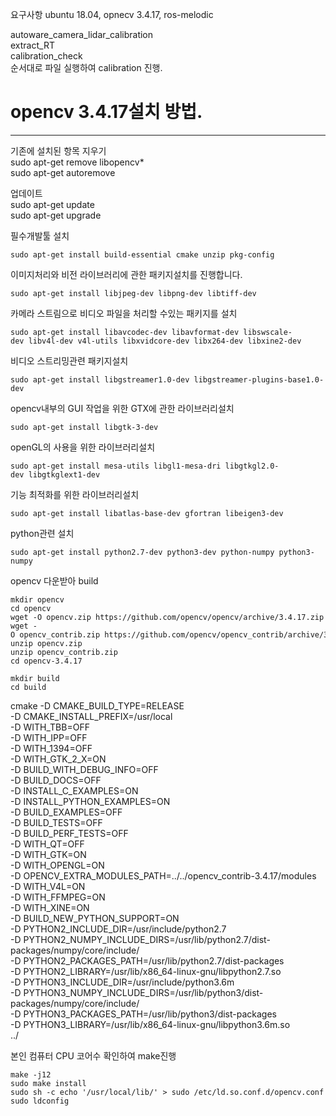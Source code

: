 
요구사항 ubuntu 18.04, opnecv 3.4.17, ros-melodic

autoware_camera_lidar_calibration   
extract_RT   
calibration_check   
순서대로 파일 실행하여 calibration 진행.   


# opencv 3.4.17설치 방법.       
------------
기존에 설치된 항목 지우기   
sudo apt-get remove libopencv*   
sudo apt-get autoremove   

업데이트   
sudo apt-get update   
sudo apt-get upgrade   

필수개발툴 설치   

	sudo apt-get install build-essential cmake unzip pkg-config   

이미지처리와 비전 라이브러리에 관한 패키지설치를 진행합니다.   

	sudo apt-get install libjpeg-dev libpng-dev libtiff-dev   

카메라 스트림으로 비디오 파일을 처리할 수있는 패키지를 설치   

	sudo apt-get install libavcodec-dev libavformat-dev libswscale-dev libv4l-dev v4l-utils libxvidcore-dev libx264-dev libxine2-dev   

비디오 스트리밍관련 패키지설치   

	sudo apt-get install libgstreamer1.0-dev libgstreamer-plugins-base1.0-dev   

opencv내부의 GUI 작업을 위한 GTX에 관한 라이브러리설치   

	sudo apt-get install libgtk-3-dev   

openGL의 사용을 위한 라이브러리설치   

	sudo apt-get install mesa-utils libgl1-mesa-dri libgtkgl2.0-dev libgtkglext1-dev   

기능 최적화를 위한 라이브러리설치   

	sudo apt-get install libatlas-base-dev gfortran libeigen3-dev   

python관련 설치   

	sudo apt-get install python2.7-dev python3-dev python-numpy python3-numpy   

opencv 다운받아 build   

	mkdir opencv   
	cd opencv   
	wget -O opencv.zip https://github.com/opencv/opencv/archive/3.4.17.zip   
	wget -O opencv_contrib.zip https://github.com/opencv/opencv_contrib/archive/3.4.17.zip   
	unzip opencv.zip   
	unzip opencv_contrib.zip   
	cd opencv-3.4.17   

	mkdir build   
	cd build   
cmake -D CMAKE_BUILD_TYPE=RELEASE \
-D CMAKE_INSTALL_PREFIX=/usr/local \
-D WITH_TBB=OFF \
-D WITH_IPP=OFF \
-D WITH_1394=OFF \
-D WITH_GTK_2_X=ON \
-D BUILD_WITH_DEBUG_INFO=OFF \
-D BUILD_DOCS=OFF \
-D INSTALL_C_EXAMPLES=ON \
-D INSTALL_PYTHON_EXAMPLES=ON \
-D BUILD_EXAMPLES=OFF \
-D BUILD_TESTS=OFF \
-D BUILD_PERF_TESTS=OFF \
-D WITH_QT=OFF \
-D WITH_GTK=ON \
-D WITH_OPENGL=ON \
-D OPENCV_EXTRA_MODULES_PATH=../../opencv_contrib-3.4.17/modules \
-D WITH_V4L=ON  \
-D WITH_FFMPEG=ON \
-D WITH_XINE=ON \
-D BUILD_NEW_PYTHON_SUPPORT=ON \
-D PYTHON2_INCLUDE_DIR=/usr/include/python2.7 \
-D PYTHON2_NUMPY_INCLUDE_DIRS=/usr/lib/python2.7/dist-packages/numpy/core/include/ \
-D PYTHON2_PACKAGES_PATH=/usr/lib/python2.7/dist-packages \
-D PYTHON2_LIBRARY=/usr/lib/x86_64-linux-gnu/libpython2.7.so \
-D PYTHON3_INCLUDE_DIR=/usr/include/python3.6m \
-D PYTHON3_NUMPY_INCLUDE_DIRS=/usr/lib/python3/dist-packages/numpy/core/include/  \
-D PYTHON3_PACKAGES_PATH=/usr/lib/python3/dist-packages \
-D PYTHON3_LIBRARY=/usr/lib/x86_64-linux-gnu/libpython3.6m.so \
../   

본인 컴퓨터 CPU 코어수 확인하여 make진행   

	make -j12   
	sudo make install   
	sudo sh -c echo '/usr/local/lib/' > sudo /etc/ld.so.conf.d/opencv.conf   
	sudo ldconfig   






